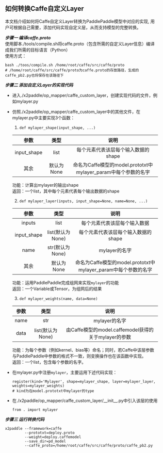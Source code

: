 ## 如何转换Caffe自定义Layer

本文档介绍如何将Caffe自定义Layer转换为PaddlePaddle模型中对应的实现, 用户可根据自己需要，添加代码实现自定义层，从而支持模型的完整转换。

***步骤一 编译caffe.proto***    
使用脚本./tools/compile.sh将caffe.proto（包含所需的自定义Layer信息）编译成我们所需的目标语言（Python）         
使用方式：
```
bash ./toos/compile.sh /home/root/caffe/src/caffe/proto
# /home/root/caffe/src/caffe/proto为caffe.proto的存放路径，生成的caffe_pb2.py也将保存在该路径下
```

***步骤二 添加自定义Layer的实现代码***
- 进入./x2paddle/op_mapper/caffe_custom_layer，创建实现代码的文件，例如mylayer.py
- 仿照./x2paddle/op_mapper/caffe_custom_layer中的其他文件，在mylayer.py中主要实现3个函数：
  1. `def mylayer_shape(input_shape, ...)`  
  
    |    参数     | 类型 | 说明 |
    | :---------: | :--: | :---------: |
    | input_shape | list | 每个元素代表该层每个输入数据的shape |
    | 其余 | 默认为None | 命名为Caffe模型的model.prototxt中mylayer_param中每个参数的名字 |

     功能：计算出mylayer的输出shape         
     返回：一个list，其中每个元素代表每个输出数据的shape     
     
  2. `def mylayer_layer(inputs, input_shape=None, name=None, ...)` 
  
    |    参数     | 类型 | 说明 |
    | :---------: | :--: | :---------: |
    | inputs | list | 每个元素代表该层每个输入数据 |
    | input_shape | list(默认为None) | 每个元素代表该层每个输入数据的shape |
    | name | str(默认为None) | mylayer的名字 |
    | 其余 | 默认为None | 命名为Caffe模型的model.prototxt中mylayer_param中每个参数的名字 |  
  
     功能：运用PaddlePaddle完成组网来实现`mylayer`的功能         
     返回：一个Variable或Tensor，为组网后的结果
    
  3. `def mylayer_weights(name, data=None)`  
  
    |    参数     | 类型 | 说明 |
    | :---------: | :--: | :---------: |
    | name | str | mylayer的名字 |
    | data | list(默认为None) | 由Caffe模型的model.caffemodel获得的关于mylayer的参数 |
  
     功能：为每个参数（例如kernel、bias等）命名；同时，若Caffe中该层参数与PaddlePaddle中参数的格式不一致，则变换操作也在该函数中实现。     
     返回：一个list，包含每个参数的名字。
     
- 在mylayer.py中注册`mylayer`，主要运用下述代码实现：
  ```
  register(kind='Mylayer', shape=mylayer_shape, layer=mylayer_layer, weights=mylayer_weights)
  # kind为在model.prototxt中mylayer的type
  ```
- 在./x2paddle/op_mapper/caffe_custom_layer/\_\_init\_\_.py中引入该层的使用
  ```
  from . import mylayer
  ```
  
***步骤三 运行转换代码***
```
x2paddle --framework=caffe 
         --prototxt=deploy.proto 
         --weight=deploy.caffemodel 
         --save_dir=pd_model 
         --caffe_proto=/home/root/caffe/src/caffe/proto/caffe_pb2.py
```
